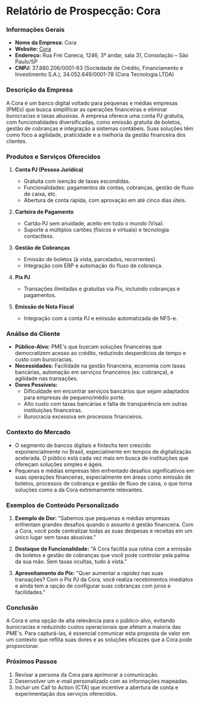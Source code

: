 # Relatório de Prospecção: Cora
### Informações Gerais
- **Nome da Empresa:** Cora
- **Website:** [Cora](https://www.cora.com.br)
- **Endereço:** Rua Frei Caneca, 1246, 3º andar, sala 31, Consolação – São Paulo/SP
- **CNPJ:** 37.880.206/0001-63 (Sociedade de Crédito, Financiamento e Investimento S.A.), 34.052.649/0001-78 (Cora Tecnologia LTDA)

### Descrição da Empresa
A Cora é um banco digital voltado para pequenas e médias empresas (PMEs) que busca simplificar as operações financeiras e eliminar burocracias e taxas abusivas. A empresa oferece uma conta PJ gratuita, com funcionalidades diversificadas, como emissão gratuita de boletos, gestão de cobranças e integração a sistemas contábeis. Suas soluções têm como foco a agilidade, praticidade e a melhoria da gestão financeira dos clientes.

### Produtos e Serviços Oferecidos
1. **Conta PJ (Pessoa Jurídica)**
   - Gratuita com isenção de taxas escondidas.
   - Funcionalidades: pagamentos de contas, cobranças, gestão de fluxo de caixa, etc.
   - Abertura de conta rápida, com aprovação em até cinco dias úteis.

2. **Carteira de Pagamento**
   - Cartão PJ sem anuidade, aceito em todo o mundo (Visa).
   - Suporte a múltiplos cartões (físicos e virtuais) e tecnologia contactless.

3. **Gestão de Cobranças**
   - Emissão de boletos (à vista, parcelados, recorrentes).
   - Integração com ERP e automação do fluxo de cobrança.

4. **Pix PJ**
   - Transações ilimitadas e gratuitas via Pix, incluindo cobranças e pagamentos.

5. **Emissão de Nota Fiscal**
   - Integração com a conta PJ e emissão automatizada de NFS-e.

### Análise do Cliente
- **Público-Alvo:** PME's que buscam soluções financeiras que democratizem acesso ao crédito, reduzindo desperdícios de tempo e custo com burocracias.
- **Necessidades:** Facilidade na gestão financeira, economia com taxas bancárias, automação em serviços financeiros (ex: cobrança), e agilidade nas transações.
- **Dores Possíveis:**
   - Dificuldade em encontrar serviços bancários que sejam adaptados para empresas de pequeno/médio porte.
   - Alto custo com taxas bancárias e falta de transparência em outras instituições financeiras.
   - Burocracia excessiva em processos financeiros.

### Contexto do Mercado
- O segmento de bancos digitais e fintechs tem crescido exponencialmente no Brasil, especialmente em tempos de digitalização acelerada. O público está cada vez mais em busca de instituições que ofereçam soluções simples e ágeis.
- Pequenas e médias empresas têm enfrentado desafios significativos em suas operações financeiras, especialmente em áreas como emissão de boletos, processos de cobrança e gestão de fluxo de caixa, o que torna soluções como a da Cora extremamente relevantes.

### Exemplos de Conteúdo Personalizado
1. **Exemplo de Dor:** "Sabemos que pequenas e médias empresas enfrentam grandes desafios quando o assunto é gestão financeira. Com a Cora, você pode centralizar todas as suas despesas e receitas em um único lugar sem taxas abusivas."
  
2. **Destaque de Funcionalidade:** "A Cora facilita sua rotina com a emissão de boletos e gestão de cobranças que você pode controlar pela palma da sua mão. Sem taxas ocultas, tudo à vista."
  
3. **Aproveitamento do Pix:** "Quer aumentar a rapidez nas suas transações? Com o Pix PJ da Cora, você realiza recebimentos imediatos e ainda tem a opção de configurar suas cobranças com juros e facilidades."

### Conclusão
A Cora é uma opção de alta relevância para o público-alvo, evitando burocracias e reduzindo custos operacionais que afetam a maioria das PME's. Para capturá-las, é essencial comunicar esta proposta de valor em um contexto que reflita suas dores e as soluções eficazes que a Cora pode proporcionar.

### Próximos Passos
1. Revisar a persona da Cora para aprimorar a comunicação.
2. Desenvolver um e-mail personalizado com as informações mapeadas.
3. Incluir um Call to Action (CTA) que incentive a abertura de conta e experimentação dos serviços oferecidos.